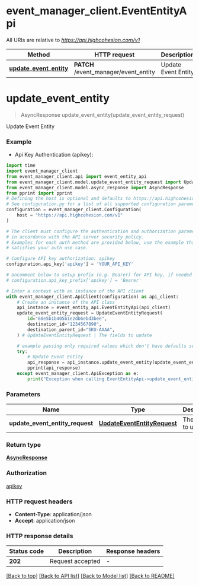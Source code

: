 # event_manager_client.EventEntityApi

All URIs are relative to *https://api.highcohesion.com/v1*

Method | HTTP request | Description
------------- | ------------- | -------------
[**update_event_entity**](EventEntityApi.md#update_event_entity) | **PATCH** /event_manager/event_entity | Update Event Entity


# **update_event_entity**
> AsyncResponse update_event_entity(update_event_entity_request)

Update Event Entity

### Example

* Api Key Authentication (apikey):
```python
import time
import event_manager_client
from event_manager_client.api import event_entity_api
from event_manager_client.model.update_event_entity_request import UpdateEventEntityRequest
from event_manager_client.model.async_response import AsyncResponse
from pprint import pprint
# Defining the host is optional and defaults to https://api.highcohesion.com/v1
# See configuration.py for a list of all supported configuration parameters.
configuration = event_manager_client.Configuration(
    host = "https://api.highcohesion.com/v1"
)

# The client must configure the authentication and authorization parameters
# in accordance with the API server security policy.
# Examples for each auth method are provided below, use the example that
# satisfies your auth use case.

# Configure API key authorization: apikey
configuration.api_key['apikey'] = 'YOUR_API_KEY'

# Uncomment below to setup prefix (e.g. Bearer) for API key, if needed
# configuration.api_key_prefix['apikey'] = 'Bearer'

# Enter a context with an instance of the API client
with event_manager_client.ApiClient(configuration) as api_client:
    # Create an instance of the API class
    api_instance = event_entity_api.EventEntityApi(api_client)
    update_event_entity_request = UpdateEventEntityRequest(
        id="60e5b1b405b1e2db6ebd3bee",
        destination_id="1234567890",
        destination_parent_id="SKU-AAAA",
    ) # UpdateEventEntityRequest | The fields to update

    # example passing only required values which don't have defaults set
    try:
        # Update Event Entity
        api_response = api_instance.update_event_entity(update_event_entity_request)
        pprint(api_response)
    except event_manager_client.ApiException as e:
        print("Exception when calling EventEntityApi->update_event_entity: %s\n" % e)
```


### Parameters

Name | Type | Description  | Notes
------------- | ------------- | ------------- | -------------
 **update_event_entity_request** | [**UpdateEventEntityRequest**](UpdateEventEntityRequest.md)| The fields to update |

### Return type

[**AsyncResponse**](AsyncResponse.md)

### Authorization

[apikey](../README.md#apikey)

### HTTP request headers

 - **Content-Type**: application/json
 - **Accept**: application/json


### HTTP response details
| Status code | Description | Response headers |
|-------------|-------------|------------------|
**202** | Request accepted |  -  |

[[Back to top]](#) [[Back to API list]](../README.md#documentation-for-api-endpoints) [[Back to Model list]](../README.md#documentation-for-models) [[Back to README]](../README.md)

